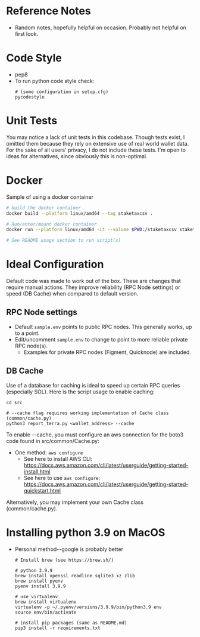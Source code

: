 
# Reference Notes

  * Random notes, hopefully helpful on occasion.  Probably not helpful on first look.
  

# Code Style
  * pep8
  * To run python code style check:
    ```
    # (some configuration in setup.cfg)
    pycodestyle
    ```

# Unit Tests

You may notice a lack of unit tests in this codebase.  Though tests exist, I omitted them because they rely on extensive
use of real world wallet data.  For the sake of all users' privacy, I do not include these tests.  I'm open to 
ideas for alternatives, since obviously this is non-optimal.
  
# Docker

Sample of using a docker container

```sh
# build the docker container
docker build --platform linux/amd64 --tag staketaxcsv .

# Run/enter/mount docker container 
docker run --platform linux/amd64 -it --volume $PWD:/staketaxcsv staketaxcsv bash

# See README usage section to run script(s)
```


# Ideal Configuration

Default code was made to work out of the box.  These are changes that require manual
actions.  They improve reliability (RPC Node settings) or speed (DB Cache) when compared to
default version.

## RPC Node settings

  * Default `sample.env` points to public RPC nodes.  This generally works, up to a point.
  * Edit/uncomment `sample.env` to change to point to more reliable private RPC node(s).
    * Examples for private RPC nodes (Figment, Quicknode) are included.

## DB Cache

Use of a database for caching is ideal to speed up certain RPC queries (especially SOL).  Here is
the script usage to enable caching:

  ```
  cd src
  
  # --cache flag requires working implementation of Cache class (common/cache.py)
  python3 report_terra.py <wallet_address> --cache
  ```

To enable --cache, you must configure an aws connection for the boto3 code found in src/common/Cache.py:
  * One method: `aws configure`
    * See here to install AWS CLI: https://docs.aws.amazon.com/cli/latest/userguide/getting-started-install.html
    * See here to use `aws configure`: https://docs.aws.amazon.com/cli/latest/userguide/getting-started-quickstart.html
    
Alternatively, you may implement your own Cache class (common/cache.py).

# Installing python 3.9 on MacOS

  * Personal method--google is probably better 

    ```
    # Install brew (see https://brew.sh/)
    
    # python 3.9.9
    brew install openssl readline sqlite3 xz zlib
    brew install pyenv
    pyenv install 3.9.9
    
    # use virtualenv
    brew install virtualenv
    virtualenv -p ~/.pyenv/versions/3.9.9/bin/python3.9 env
    source env/bin/activate
    
    # install pip packages (same as README.md)
    pip3 install -r requirements.txt
    ```
